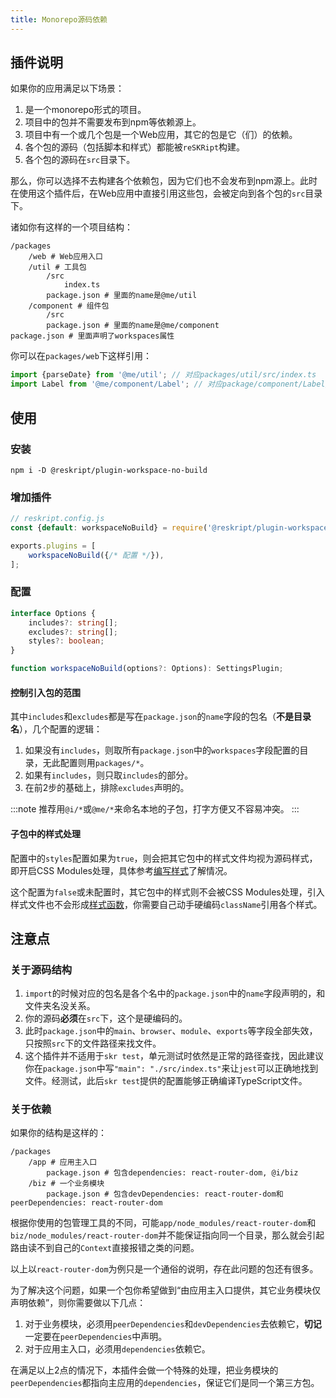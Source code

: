 ```yaml
---
title: Monorepo源码依赖
---
```


## 插件说明

如果你的应用满足以下场景：

1. 是一个monorepo形式的项目。
2. 项目中的包并不需要发布到npm等依赖源上。
3. 项目中有一个或几个包是一个Web应用，其它的包是它（们）的依赖。
4. 各个包的源码（包括脚本和样式）都能被`reSKRipt`构建。
5. 各个包的源码在`src`目录下。

那么，你可以选择不去构建各个依赖包，因为它们也不会发布到npm源上。此时在使用这个插件后，在Web应用中直接引用这些包，会被定向到各个包的`src`目录下。

诸如你有这样的一个项目结构：

```
/packages
    /web # Web应用入口
    /util # 工具包
        /src
            index.ts
        package.json # 里面的name是@me/util
    /component # 组件包
        /src
        package.json # 里面的name是@me/component
package.json # 里面声明了workspaces属性
```

你可以在`packages/web`下这样引用：

```ts
import {parseDate} from '@me/util'; // 对应packages/util/src/index.ts
import Label from '@me/component/Label'; // 对应package/component/Label/index.tsx
```

## 使用

### 安装

```shell
npm i -D @reskript/plugin-workspace-no-build
```

### 增加插件

```javascript
// reskript.config.js
const {default: workspaceNoBuild} = require('@reskript/plugin-workspace-no-build');

exports.plugins = [
    workspaceNoBuild({/* 配置 */}),
];
```

### 配置

```ts
interface Options {
    includes?: string[];
    excludes?: string[];
    styles?: boolean;
}

function workspaceNoBuild(options?: Options): SettingsPlugin;
```

#### 控制引入包的范围

其中`includes`和`excludes`都是写在`package.json`的`name`字段的包名（**不是目录名**），几个配置的逻辑：

1. 如果没有`includes`，则取所有`package.json`中的`workspaces`字段配置的目录，无此配置则用`packages/*`。
2. 如果有`includes`，则只取`includes`的部分。
3. 在前2步的基础上，排除`excludes`声明的。

:::note
推荐用`@i/*`或`@me/*`来命名本地的子包，打字方便又不容易冲突。
:::

#### 子包中的样式处理

配置中的`styles`配置如果为`true`，则会把其它包中的样式文件均视为源码样式，即开启CSS Modules处理，具体参考[编写样式](../app/style)了解情况。

这个配置为`false`或未配置时，其它包中的样式则不会被CSS Modules处理，引入样式文件也不会形成[样式函数](../app/style#了解样式函数)，你需要自己动手硬编码`className`引用各个样式。

## 注意点

### 关于源码结构

1. `import`的时候对应的包名是各个名中的`package.json`中的`name`字段声明的，和文件夹名没关系。
2. 你的源码**必须**在`src`下，这个是硬编码的。
3. 此时`package.json`中的`main`、`browser`、`module`、`exports`等字段全部失效，只按照`src`下的文件路径来找文件。
4. 这个插件并不适用于`skr test`，单元测试时依然是正常的路径查找，因此建议你在`package.json`中写`"main": "./src/index.ts"`来让`jest`可以正确地找到文件。经测试，此后`skr test`提供的配置能够正确编译TypeScript文件。

### 关于依赖

如果你的结构是这样的：

```
/packages
    /app # 应用主入口
        package.json # 包含dependencies: react-router-dom, @i/biz
    /biz # 一个业务模块
        package.json # 包含devDependencies: react-router-dom和peerDependencies: react-router-dom
```

根据你使用的包管理工具的不同，可能`app/node_modules/react-router-dom`和`biz/node_modules/react-router-dom`并不能保证指向同一个目录，那么就会引起路由读不到自己的`Context`直接报错之类的问题。

以上以`react-router-dom`为例只是一个通俗的说明，存在此问题的包还有很多。

为了解决这个问题，如果一个包你希望做到“由应用主入口提供，其它业务模块仅声明依赖”，则你需要做以下几点：

1. 对于业务模块，必须用`peerDependencies`和`devDependencies`去依赖它，**切记**一定要在`peerDependencies`中声明。
2. 对于应用主入口，必须用`dependencies`依赖它。

在满足以上2点的情况下，本插件会做一个特殊的处理，把业务模块的`peerDependencies`都指向主应用的`dependencies`，保证它们是同一个第三方包。
